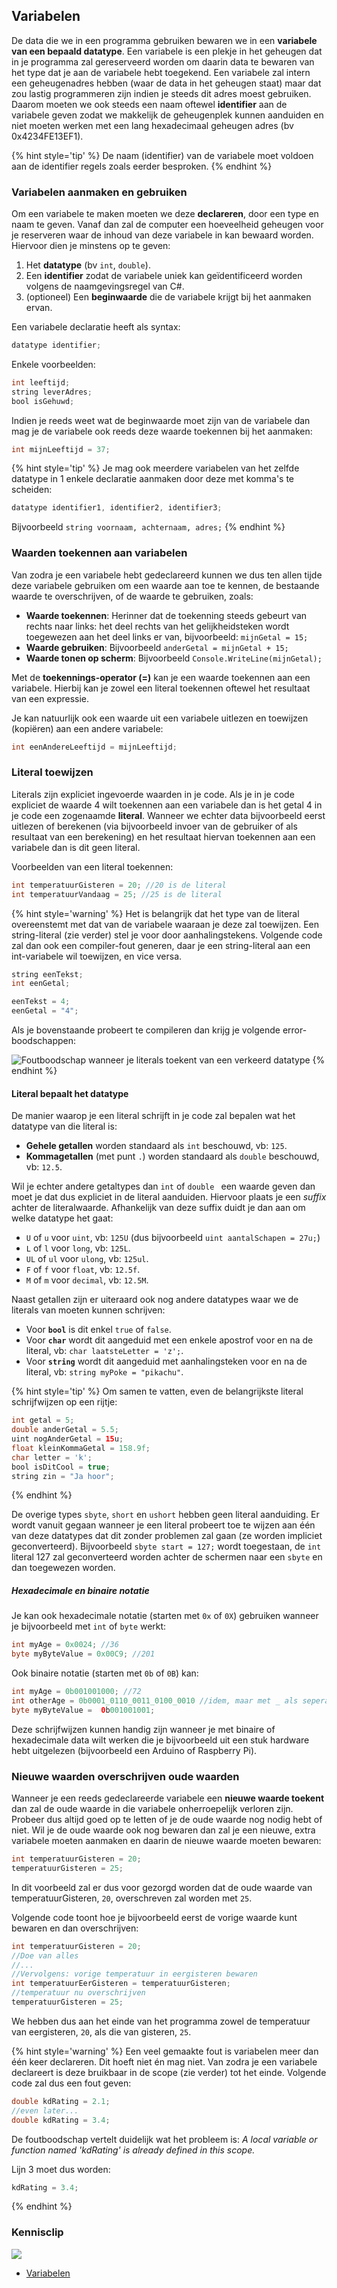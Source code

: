 ## Variabelen



De data die we in een programma gebruiken bewaren we in een **variabele van een bepaald datatype**. Een variabele is een plekje in het geheugen dat in je programma zal gereserveerd worden om daarin data te bewaren van het type dat je aan de variabele hebt toegekend. Een variabele zal intern een geheugenadres hebben (waar de data in het geheugen staat) maar dat zou lastig programmeren zijn indien je steeds dit adres moest gebruiken. Daarom moeten we ook steeds een naam oftewel **identifier** aan de variabele geven zodat we makkelijk de geheugenplek kunnen aanduiden en niet moeten werken met een lang hexadecimaal geheugen adres (bv 0x4234FE13EF1).

{% hint style='tip' %}
De naam (identifier) van de variabele moet voldoen aan de identifier regels zoals eerder besproken.
{% endhint %}


### Variabelen aanmaken en gebruiken

Om een variabele te maken moeten we deze **declareren**, door een type en naam te geven. Vanaf dan zal de computer een hoeveelheid geheugen voor je reserveren waar de inhoud van deze variabele in kan bewaard worden. 
Hiervoor dien je minstens op te geven:

1. Het **datatype** \(bv ``int``,  ``double``\).
2. Een **identifier** zodat de variabele uniek kan geïdentificeerd worden volgens de naamgevingsregel van C#.
3. \(optioneel\) Een **beginwaarde** die de variabele krijgt bij het aanmaken ervan.

Een variabele declaratie heeft als syntax:

```java
datatype identifier;
```
Enkele voorbeelden:

```java
int leeftijd;
string leverAdres;
bool isGehuwd;
```
Indien je reeds weet wat de beginwaarde moet zijn van de variabele dan mag je de variabele ook reeds deze waarde toekennen bij het aanmaken:

```java
int mijnLeeftijd = 37;
```

{% hint style='tip' %}
Je mag ook meerdere variabelen van het zelfde datatype in 1 enkele declaratie aanmaken door deze met komma's te scheiden:

```java
datatype identifier1, identifier2, identifier3;
```
Bijvoorbeeld ``string voornaam, achternaam, adres;``
{% endhint %}

### Waarden toekennen aan variabelen

Van zodra je een variabele hebt gedeclareerd kunnen we dus ten allen tijde deze variabele gebruiken om een waarde aan toe te kennen, de bestaande waarde te overschrijven, of de waarde te gebruiken, zoals:

* **Waarde toekennen**: Herinner dat de toekenning steeds gebeurt van rechts naar links: het deel rechts van het gelijkheidsteken wordt toegewezen aan het deel links er van, bijvoorbeeld: `mijnGetal = 15;`
* **Waarde gebruiken**: Bijvoorbeeld `anderGetal = mijnGetal + 15;`
* **Waarde tonen op scherm**: Bijvoorbeeld `Console.WriteLine(mijnGetal);`

Met de **toekennings-operator \(=\)** kan je een waarde toekennen aan een variabele. Hierbij kan je zowel een literal toekennen oftewel het resultaat van een expressie.

Je kan natuurlijk ook een waarde uit een variabele uitlezen en toewijzen (kopiëren) aan een andere variabele:

```java
int eenAndereLeeftijd = mijnLeeftijd;
```


### Literal toewijzen

Literals zijn expliciet ingevoerde waarden in je code. Als je in je code expliciet de waarde 4 wilt toekennen aan een variabele dan is het getal 4 in je code een zogenaamde **literal**. Wanneer we echter data bijvoorbeeld eerst uitlezen of berekenen \(via bijvoorbeeld invoer van de gebruiker of als resultaat van een berekening\) en het resultaat hiervan toekennen aan een variabele dan is dit geen literal.

Voorbeelden van een literal toekennen:

```java
int temperatuurGisteren = 20; //20 is de literal
int temperatuurVandaag = 25; //25 is de literal
```


{% hint style='warning' %}
Het is belangrijk dat het type van de literal overeenstemt met dat van de variabele waaraan je deze zal toewijzen. Een string-literal (zie verder) stel je voor door aanhalingstekens. Volgende code zal dan ook een compiler-fout generen, daar je een string-literal aan een int-variabele wil toewijzen, en vice versa.

```java
string eenTekst;
int eenGetal;

eenTekst = 4;
eenGetal = "4";
```

Als je bovenstaande probeert te compileren dan krijg je volgende error-boodschappen:

![Foutboodschap wanneer je literals toekent van een verkeerd datatype](../assets/0_intro/errorliteraltoekenning.png)
{% endhint %}

#### Literal bepaalt het datatype
De manier waarop je een literal schrijft in je code zal bepalen wat het datatype van die literal is:

* **Gehele getallen** worden standaard als ``int`` beschouwd, vb: ``125``.
* **Kommagetallen** (met punt ``.``) worden standaard als ``double`` beschouwd, vb: ``12.5``.

Wil je echter andere getaltypes dan ``int`` of ``double `` een waarde geven dan moet je dat dus expliciet in de literal aanduiden. Hiervoor plaats je een *suffix* achter de literalwaarde. Afhankelijk van deze suffix duidt je dan aan om welke datatype het gaat: 

* ``U`` of ``u`` voor ``uint``, vb: ``125U`` (dus bijvoorbeeld ``uint aantalSchapen = 27u;``)
* ``L`` of ``l`` voor ``long``, vb: ``125L``.
* ``UL`` of ``ul`` voor ``ulong``, vb: ``125ul``.
* ``F`` of ``f`` voor ``float``, vb: ``12.5f``.
* ``M`` of ``m`` voor ``decimal``, vb: ``12.5M``.

<!---{pagebreak} --->

Naast getallen zijn er uiteraard ook nog andere datatypes waar we de literals van moeten kunnen schrijven:

* Voor **``bool``** is dit enkel ``true``  of ``false``.
* Voor **``char``**  wordt dit aangeduid met een enkele apostrof voor en na de literal, vb: ``char laatsteLetter = 'z';``.
* Voor **``string``** wordt dit aangeduid met  aanhalingsteken voor en na de literal, vb: ``string myPoke = "pikachu"``.

{% hint style='tip' %}
Om samen te vatten, even de belangrijkste literal schrijfwijzen op een rijtje:
```java
int getal = 5;
double anderGetal = 5.5;
uint nogAnderGetal = 15u;
float kleinKommaGetal = 158.9f;
char letter = 'k';
bool isDitCool = true;
string zin = "Ja hoor";
```
{% endhint %}
  
De overige types ``sbyte``, ``short`` en ``ushort`` hebben geen literal aanduiding. Er wordt vanuit gegaan wanneer je een literal probeert toe te wijzen aan één van deze datatypes dat dit zonder problemen zal gaan (ze worden impliciet geconverteerd). Bijvoorbeeld ``sbyte start = 127;`` wordt toegestaan, de ``int`` literal 127 zal geconverteerd worden achter de schermen naar een ``sbyte`` en dan toegewezen worden.



##### Hexadecimale en binaire notatie

Je kan ook hexadecimale notatie (starten met ``0x`` of ``0X``) gebruiken wanneer je bijvoorbeeld met ``int`` of ``byte`` werkt:
```java
int myAge = 0x0024; //36
byte myByteValue = 0x00C9; //201
``` 

Ook binaire notatie (starten met ``0b`` of ``0B``) kan:
```java
int myAge = 0b001001000; //72
int otherAge = 0b0001_0110_0011_0100_0010 //idem, maar met _ als seperator
byte myByteValue =  0b‭00100100‬1;
``` 

Deze schrijfwijzen kunnen handig zijn wanneer je met binaire of hexadecimale data wilt werken die je bijvoorbeeld uit een stuk hardware hebt uitgelezen (bijvoorbeeld een Arduino of Raspberry Pi).

<!---{pagebreak} --->

### Nieuwe waarden overschrijven oude waarden

Wanneer je een reeds gedeclareerde variabele een **nieuwe waarde toekent** dan zal de oude waarde in die variabele onherroepelijk verloren zijn. Probeer dus altijd goed op te letten of je de oude waarde nog nodig hebt of niet. Wil je de oude waarde ook nog bewaren dan zal je een nieuwe, extra variabele moeten aanmaken en daarin de nieuwe waarde moeten bewaren:

```java
int temperatuurGisteren = 20;
temperatuurGisteren = 25;
```

In dit voorbeeld zal er dus voor gezorgd worden dat de oude waarde van temperatuurGisteren, ``20``, overschreven zal worden met ``25``.

Volgende code toont hoe je bijvoorbeeld eerst de vorige waarde kunt bewaren en dan overschrijven:

```java
int temperatuurGisteren = 20;
//Doe van alles
//...
//Vervolgens: vorige temperatuur in eergisteren bewaren
int temperatuurEerGisteren = temperatuurGisteren; 
//temperatuur nu overschrijven
temperatuurGisteren = 25; 
```
We hebben dus aan het einde van het programma zowel de temperatuur van eergisteren, ``20``, als die van gisteren, ``25``.


{% hint style='warning' %}
Een veel gemaakte fout is variabelen meer dan één keer declareren. Dit hoeft niet én mag niet. Van zodra je een variabele declareert is deze bruikbaar in de scope (zie verder) tot het einde.
Volgende code zal dus een fout geven:

```java
double kdRating = 2.1;
//even later...
double kdRating = 3.4; 
```

De foutboodschap vertelt duidelijk wat het probleem is: *A local variable or function named 'kdRating' is already defined in this scope.*

Lijn 3 moet dus worden:
 
```java
kdRating = 3.4; 
```

{% endhint %}

<!---NOBOOKSTART--->
### Kennisclip
![](../assets/infoclip.png)
* [Variabelen](https://ap.cloud.panopto.eu/Panopto/Pages/Viewer.aspx?id=17b14f94-5805-4ce1-a4d6-ac3800a51815)

<!---NOBOOKEND--->